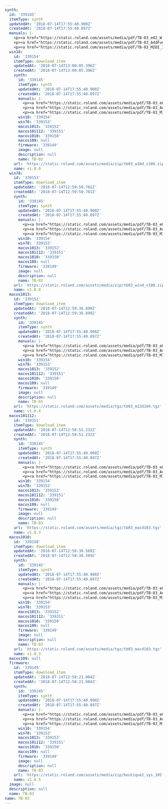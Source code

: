 ```yaml
---
synth:
  id: '339145'
  itemType: synth
  updatedAt: '2018-07-14T17:55:40.900Z'
  createdAt: '2018-07-14T17:55:40.897Z'
  manuals: |-
    <p><a href="https://static.roland.com/assets/media/pdf/TB-03_e02_W.pdf">Owner's manual</a></p>
    <p><a href="https://static.roland.com/assets/media/pdf/TB-03_AddFunc_e01_W.pdf">Supplementary manual for v1.0.4</a></p>
    <p><a href="https://static.roland.com/assets/media/pdf/TB-03_MIDI_Imple_e01_W.pdf">MIDI implementation chart v1.00</a></p>
  win10:
    id: '339154'
    itemType: download_item
    updatedAt: '2018-07-14T13:00:05.396Z'
    createdAt: '2018-07-14T13:00:05.396Z'
    synth:
      id: '339145'
      itemType: synth
      updatedAt: '2018-07-14T17:55:40.900Z'
      createdAt: '2018-07-14T17:55:40.897Z'
      manuals: |-
        <p><a href="https://static.roland.com/assets/media/pdf/TB-03_e02_W.pdf">Owner's manual</a></p>
        <p><a href="https://static.roland.com/assets/media/pdf/TB-03_AddFunc_e01_W.pdf">Supplementary manual for v1.0.4</a></p>
        <p><a href="https://static.roland.com/assets/media/pdf/TB-03_MIDI_Imple_e01_W.pdf">MIDI implementation chart v1.00</a></p>
      win10: '339154'
      win78: '339153'
      macos1013: '339152'
      macos101112: '339151'
      macos1010: '339150'
      macos109: null
      firmware: '339149'
      image: null
      description: null
      name: TB-03
    url: 'https://static.roland.com/assets/media/zip/tb03_w10d_v100.zip'
    name: v1.0.0
  win78:
    id: '339153'
    itemType: download_item
    updatedAt: '2018-07-14T12:59:50.761Z'
    createdAt: '2018-07-14T12:59:50.761Z'
    synth:
      id: '339145'
      itemType: synth
      updatedAt: '2018-07-14T17:55:40.900Z'
      createdAt: '2018-07-14T17:55:40.897Z'
      manuals: |-
        <p><a href="https://static.roland.com/assets/media/pdf/TB-03_e02_W.pdf">Owner's manual</a></p>
        <p><a href="https://static.roland.com/assets/media/pdf/TB-03_AddFunc_e01_W.pdf">Supplementary manual for v1.0.4</a></p>
        <p><a href="https://static.roland.com/assets/media/pdf/TB-03_MIDI_Imple_e01_W.pdf">MIDI implementation chart v1.00</a></p>
      win10: '339154'
      win78: '339153'
      macos1013: '339152'
      macos101112: '339151'
      macos1010: '339150'
      macos109: null
      firmware: '339149'
      image: null
      description: null
      name: TB-03
    url: 'https://static.roland.com/assets/media/zip/tb03_wind_v100.zip'
    name: v1.0.0
  macos1013:
    id: '339152'
    itemType: download_item
    updatedAt: '2018-07-14T12:59:36.899Z'
    createdAt: '2018-07-14T12:59:36.899Z'
    synth:
      id: '339145'
      itemType: synth
      updatedAt: '2018-07-14T17:55:40.900Z'
      createdAt: '2018-07-14T17:55:40.897Z'
      manuals: |-
        <p><a href="https://static.roland.com/assets/media/pdf/TB-03_e02_W.pdf">Owner's manual</a></p>
        <p><a href="https://static.roland.com/assets/media/pdf/TB-03_AddFunc_e01_W.pdf">Supplementary manual for v1.0.4</a></p>
        <p><a href="https://static.roland.com/assets/media/pdf/TB-03_MIDI_Imple_e01_W.pdf">MIDI implementation chart v1.00</a></p>
      win10: '339154'
      win78: '339153'
      macos1013: '339152'
      macos101112: '339151'
      macos1010: '339150'
      macos109: null
      firmware: '339149'
      image: null
      description: null
      name: TB-03
    url: 'https://static.roland.com/assets/media/tgz/tb03_m13d104.tgz'
    name: v1.0.4
  macos101112:
    id: '339151'
    itemType: download_item
    updatedAt: '2018-07-14T12:58:51.232Z'
    createdAt: '2018-07-14T12:58:51.232Z'
    synth:
      id: '339145'
      itemType: synth
      updatedAt: '2018-07-14T17:55:40.900Z'
      createdAt: '2018-07-14T17:55:40.897Z'
      manuals: |-
        <p><a href="https://static.roland.com/assets/media/pdf/TB-03_e02_W.pdf">Owner's manual</a></p>
        <p><a href="https://static.roland.com/assets/media/pdf/TB-03_AddFunc_e01_W.pdf">Supplementary manual for v1.0.4</a></p>
        <p><a href="https://static.roland.com/assets/media/pdf/TB-03_MIDI_Imple_e01_W.pdf">MIDI implementation chart v1.00</a></p>
      win10: '339154'
      win78: '339153'
      macos1013: '339152'
      macos101112: '339151'
      macos1010: '339150'
      macos109: null
      firmware: '339149'
      image: null
      description: null
      name: TB-03
    url: 'https://static.roland.com/assets/media/tgz/tb03_macd103.tgz'
    name: v1.0.3
  macos1010:
    id: '339150'
    itemType: download_item
    updatedAt: '2018-07-14T12:58:38.569Z'
    createdAt: '2018-07-14T12:58:38.569Z'
    synth:
      id: '339145'
      itemType: synth
      updatedAt: '2018-07-14T17:55:40.900Z'
      createdAt: '2018-07-14T17:55:40.897Z'
      manuals: |-
        <p><a href="https://static.roland.com/assets/media/pdf/TB-03_e02_W.pdf">Owner's manual</a></p>
        <p><a href="https://static.roland.com/assets/media/pdf/TB-03_AddFunc_e01_W.pdf">Supplementary manual for v1.0.4</a></p>
        <p><a href="https://static.roland.com/assets/media/pdf/TB-03_MIDI_Imple_e01_W.pdf">MIDI implementation chart v1.00</a></p>
      win10: '339154'
      win78: '339153'
      macos1013: '339152'
      macos101112: '339151'
      macos1010: '339150'
      macos109: null
      firmware: '339149'
      image: null
      description: null
      name: TB-03
    url: 'https://static.roland.com/assets/media/tgz/tb03_macd103.tgz'
    name: v1.0.3
  macos109: null
  firmware:
    id: '339149'
    itemType: download_item
    updatedAt: '2018-07-14T12:58:21.004Z'
    createdAt: '2018-07-14T12:58:21.004Z'
    synth:
      id: '339145'
      itemType: synth
      updatedAt: '2018-07-14T17:55:40.900Z'
      createdAt: '2018-07-14T17:55:40.897Z'
      manuals: |-
        <p><a href="https://static.roland.com/assets/media/pdf/TB-03_e02_W.pdf">Owner's manual</a></p>
        <p><a href="https://static.roland.com/assets/media/pdf/TB-03_AddFunc_e01_W.pdf">Supplementary manual for v1.0.4</a></p>
        <p><a href="https://static.roland.com/assets/media/pdf/TB-03_MIDI_Imple_e01_W.pdf">MIDI implementation chart v1.00</a></p>
      win10: '339154'
      win78: '339153'
      macos1013: '339152'
      macos101112: '339151'
      macos1010: '339150'
      macos109: null
      firmware: '339149'
      image: null
      description: null
      name: TB-03
    url: 'https://static.roland.com/assets/media/zip/boutique2_sys_105.zip'
    name: v1.0.5
  image: null
  description: null
  name: TB-03
name: TB-03
---
```


